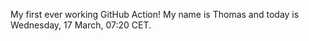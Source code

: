 My first ever working GitHub Action!
My name is Thomas and today is Wednesday, 17 March, 07:20 CET. 
